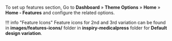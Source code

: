 To set up features section, Go to **Dashboard** &raquo; **Theme Options** &raquo; **Home** &raquo; **Home - Features** and configure the related options.

!!! info "Feature Icons"
    Feature icons for 2nd and 3rd variation can be found in **images/features-icons/** folder in **inspiry-medicalpress** folder for **Default design variation**.
